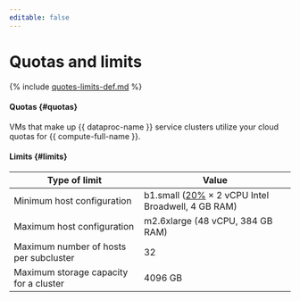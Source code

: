 ```yaml
---
editable: false
---
```

# Quotas and limits

{% include [quotes-limits-def.md](../../_includes/quotes-limits-def.md) %}

#### Quotas {#quotas}

VMs that make up {{ dataproc-name }} service clusters utilize your cloud quotas for {{ compute-full-name }}.

#### Limits {#limits}

| Type of limit | Value |
| ----- | ----- |
| Minimum host configuration | b1.small ([20%](../../compute/concepts/performance-levels.md) × 2 vCPU Intel Broadwell, 4 GB RAM) |
| Maximum host configuration | m2.6xlarge (48 vCPU, 384 GB RAM) |
| Maximum number of hosts per subcluster | 32 |
| Maximum storage capacity for a cluster | 4096 GB |

